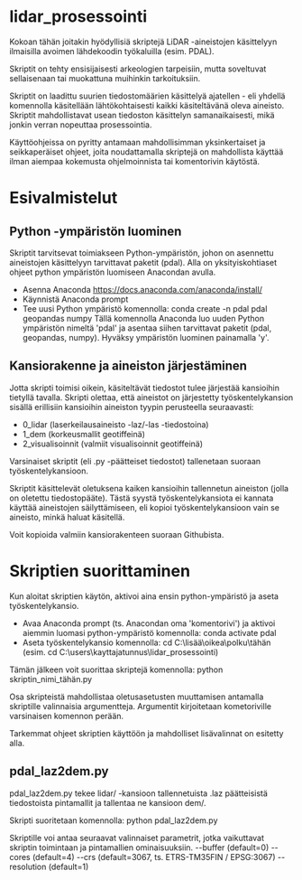 # lidar_prosessointi

Kokoan tähän joitakin hyödyllisiä skriptejä LiDAR -aineistojen käsittelyyn ilmaisilla avoimen lähdekoodin työkaluilla (esim. PDAL).

Skriptit on tehty ensisijaisesti arkeologien tarpeisiin, mutta soveltuvat sellaisenaan tai muokattuna muihinkin tarkoituksiin.

Skriptit on laadittu suurien tiedostomäärien käsittelyä ajatellen - eli yhdellä komennolla käsitellään lähtökohtaisesti kaikki käsiteltävänä oleva aineisto.  Skriptit mahdollistavat usean tiedoston käsittelyn samanaikaisesti, mikä jonkin verran nopeuttaa prosessointia. 

Käyttöohjeissa on pyritty antamaan mahdollisimman yksinkertaiset ja seikkaperäiset ohjeet, joita noudattamalla skriptejä on mahdollista käyttää ilman aiempaa kokemusta ohjelmoinnista tai komentorivin käytöstä. 

# Esivalmistelut

## Python -ympäristön luominen

Skriptit tarvitsevat toimiakseen Python-ympäristön, johon on asennettu aineistojen käsittelyyn tarvittavat paketit (pdal). Alla on yksityiskohtiaset ohjeet python ympäristön luomiseen Anacondan avulla. 

- Asenna Anaconda https://docs.anaconda.com/anaconda/install/
- Käynnistä Anaconda prompt
- Tee uusi Python ympäristö komennolla: conda create -n pdal pdal geopandas numpy
Tällä komennolla Anaconda luo uuden Python ympäristön nimeltä 'pdal' ja asentaa siihen tarvittavat paketit (pdal, geopandas, numpy). Hyväksy ympäristön luominen painamalla 'y'.

## Kansiorakenne ja aineiston järjestäminen
Jotta skripti toimisi oikein, käsiteltävät tiedostot tulee järjestää kansioihin tietyllä tavalla. Skripti olettaa, että aineistot on järjestetty työskentelykansion sisällä erillisiin kansioihin aineiston tyypin perusteella seuraavasti:
- 0_lidar (laserkeilausaineisto -laz/-las -tiedostoina)
- 1_dem (korkeusmallit geotiffeinä)
- 2_visualisoinnit (valmiit visualisoinnit geotiffeinä)

Varsinaiset skriptit (eli .py -päätteiset tiedostot) tallenetaan suoraan työskentelykansioon.

Skriptit käsittelevät oletuksena kaiken kansioihin tallennetun aineiston (jolla on oletettu tiedostopääte). Tästä syystä työskentelykansiota ei kannata käyttää aineistojen säilyttämiseen, eli kopioi työskentelykansioon vain se aineisto, minkä haluat käsitellä.

Voit kopioida valmiin kansiorakenteen suoraan Githubista.

# Skriptien suorittaminen

Kun aloitat skriptien käytön, aktivoi aina ensin python-ympäristö ja aseta työskentelykansio.
- Avaa Anaconda prompt (ts. Anacondan oma 'komentorivi') ja aktivoi aiemmin luomasi python-ympäristö komennolla: conda activate pdal
- Aseta työskentelykansio komennolla: cd C:\lisää\oikea\polku\tähän (esim. cd C:\users\kayttajatunnus\lidar_prosessointi)

Tämän jälkeen voit suorittaa skriptejä komennolla: python skriptin_nimi_tähän.py 

Osa skripteistä mahdollistaa oletusasetusten muuttamisen antamalla skriptille valinnaisia argumentteja. Argumentit kirjoitetaan kometoriville varsinaisen komennon perään. 

Tarkemmat ohjeet skriptien käyttöön ja mahdolliset lisävalinnat on esitetty alla.

## pdal_laz2dem.py

pdal_laz2dem.py tekee lidar/ -kansioon tallennetuista .laz päätteisistä tiedostoista pintamallit ja tallentaa ne kansioon dem/.

Skripti suoritetaan komennolla: python pdal_laz2dem.py

Skriptille voi antaa seuraavat valinnaiset parametrit, jotka vaikuttavat skriptin toimintaan ja pintamallien ominaisuuksiin.
--buffer      (default=0)
--cores       (default=4)
--crs         (default=3067, ts. ETRS-TM35FIN / EPSG:3067)
--resolution  (default=1)













